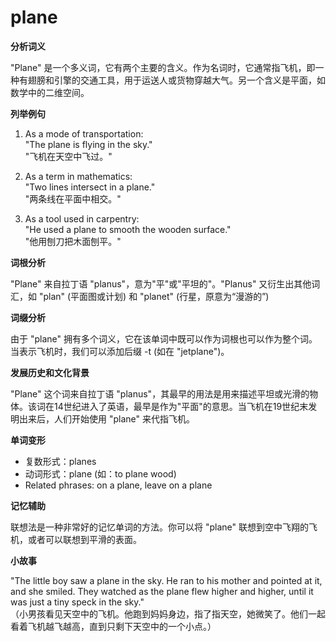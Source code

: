 # plane

**分析词义**

  

"Plane" 是一个多义词，它有两个主要的含义。作为名词时，它通常指飞机，即一种有翅膀和引擎的交通工具，用于运送人或货物穿越大气。另一个含义是平面，如数学中的二维空间。

  

**列举例句**

  

1.  As a mode of transportation:  
    "The plane is flying in the sky."  
    "飞机在天空中飞过。"
    
      
    
2.  As a term in mathematics:  
    "Two lines intersect in a plane."  
    "两条线在平面中相交。"
    
      
    
3.  As a tool used in carpentry:  
    "He used a plane to smooth the wooden surface."  
    "他用刨刀把木面刨平。"
    
      
    

  

**词根分析**

  

"Plane" 来自拉丁语 "planus"，意为"平"或"平坦的"。"Planus" 又衍生出其他词汇，如 "plan" (平面图或计划) 和 "planet" (行星，原意为“漫游的”)

  

**词缀分析**

  

由于 "plane" 拥有多个词义，它在该单词中既可以作为词根也可以作为整个词。当表示飞机时，我们可以添加后缀 -t (如在 "jetplane")。

  

**发展历史和文化背景**

  

"Plane" 这个词来自拉丁语 "planus"，其最早的用法是用来描述平坦或光滑的物体。该词在14世纪进入了英语，最早是作为"平面"的意思。当飞机在19世纪末发明出来后，人们开始使用 "plane" 来代指飞机。

  

**单词变形**

  

*   复数形式：planes
*   动词形式：plane (如：to plane wood)
*   Related phrases: on a plane, leave on a plane

  

**记忆辅助**

  

联想法是一种非常好的记忆单词的方法。你可以将 "plane" 联想到空中飞翔的飞机，或者可以联想到平滑的表面。

  

**小故事**

  

"The little boy saw a plane in the sky. He ran to his mother and pointed at it, and she smiled. They watched as the plane flew higher and higher, until it was just a tiny speck in the sky."  
（小男孩看见天空中的飞机。他跑到妈妈身边，指了指天空，她微笑了。他们一起看着飞机越飞越高，直到只剩下天空中的一个小点。）
